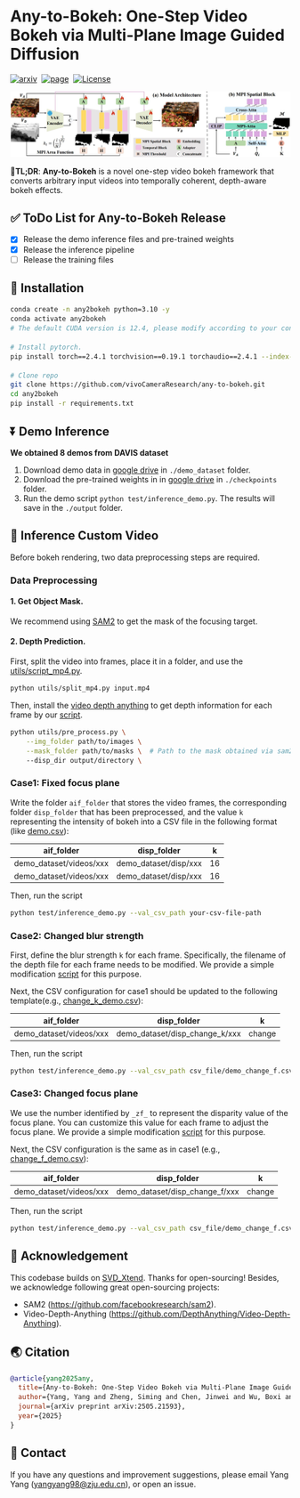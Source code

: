 # Any-to-Bokeh: One-Step Video Bokeh via Multi-Plane Image Guided Diffusion

<a href="https://arxiv.org/abs/2505.21593"><img src='https://img.shields.io/badge/arXiv-2501.11325-red?style=flat&logo=arXiv&logoColor=red' alt='arxiv'></a>&nbsp;
<a href="https://vivocameraresearch.github.io/any2bokeh/"><img src='https://img.shields.io/badge/Project-Page-Green' alt='page'></a>&nbsp;
<a href="http://www.apache.org/licenses/LICENSE-2.0"><img src='https://img.shields.io/badge/License-CC BY--NC--SA--4.0-lightgreen?style=flat&logo=Lisence' alt='License'></a><br>

![overview](assets/method.png)
<p>
      📖<strong>TL;DR</strong>: <strong>Any-to-Bokeh</strong> is a novel one-step video bokeh framework that converts arbitrary input videos into temporally coherent, depth-aware bokeh effects.
</p>


## ✅ ToDo List for Any-to-Bokeh Release

- [x] Release the demo inference files and pre-trained weights
- [x] Release the inference pipeline
- [ ] Release the training files

## :wrench: Installation

```bash
conda create -n any2bokeh python=3.10 -y
conda activate any2bokeh
# The default CUDA version is 12.4, please modify according to your configuration.

# Install pytorch. 
pip install torch==2.4.1 torchvision==0.19.1 torchaudio==2.4.1 --index-url https://download.pytorch.org/whl/cu124

# Clone repo
git clone https://github.com/vivoCameraResearch/any-to-bokeh.git
cd any2bokeh
pip install -r requirements.txt
```

## ⏬ Demo Inference
**We obtained 8 demos from DAVIS dataset**
1. Download demo data in [google drive]() in ```./demo_dataset``` folder. 
2. Download the pre-trained weights in in [google drive]() in ```./checkpoints``` folder.
3. Run the demo script ```python test/inference_demo.py```. The results will save in the ```./output``` folder.

## :runner: Inference Custom Video
Before bokeh rendering, two data preprocessing steps are required.

### Data Preprocessing

#### 1. Get Object Mask.
We recommend using [SAM2](https://github.com/facebookresearch/sam2) to get the mask of the focusing target.

#### 2. Depth Prediction.
First, split the video into frames, place it in a folder, and use the [utils/script_mp4.py](utils/split_mp4.py).
```bash
python utils/split_mp4.py input.mp4
```

Then, install the [video depth anything](https://github.com/DepthAnything/Video-Depth-Anything) to get depth information for each frame by our [script](utils/pre_process.py). 
```bash
python utils/pre_process.py \
    --img_folder path/to/images \
    --mask_folder path/to/masks \  # Path to the mask obtained via sam2
    --disp_dir output/directory \
```

### Case1: Fixed focus plane
Write the folder ```aif_folder``` that stores the video frames, the corresponding folder ```disp_folder``` that has been preprocessed, and the value ```k``` representing the intensity of bokeh into a CSV file in the following format (like [demo.csv](csv_file/demo.csv)):

| aif_folder                    | disp_folder                     | k  |
|-------------------------------|---------------------------------|----|
| demo_dataset/videos/xxx | demo_dataset/disp/xxx    | 16 |
| demo_dataset/videos/xxx | demo_dataset/disp/xxx    | 16 |

Then, run the script 
```bash
python test/inference_demo.py --val_csv_path your-csv-file-path
```

### Case2: Changed blur strength
First, define the blur strength ```k``` for each frame. Specifically, the filename of the depth file for each frame needs to be modified. We provide a simple modification [script](utils/customize_k.py) for this purpose.

Next, the CSV configuration for case1 should be updated to the following template(e.g., [change_k_demo.csv](csv_file/demo_change_k.csv)):

| aif_folder                    | disp_folder                     | k  |
|-------------------------------|---------------------------------|----|
| demo_dataset/videos/xxx | demo_dataset/disp_change_k/xxx    | change |

Then, run the script
```bash
python test/inference_demo.py --val_csv_path csv_file/demo_change_f.csv
```

### Case3: Changed focus plane
We use the number identified by ```_zf_``` to represent the disparity value of the focus plane. You can customize this value for each frame to adjust the focus plane. We provide a simple modification [script](utils/customize_f.py) for this purpose. 

Next, the CSV configuration is the same as in case1 (e.g., [change_f_demo.csv](csv_file/demo_change_f.csv)):

| aif_folder                    | disp_folder                     | k  |
|-------------------------------|---------------------------------|----|
| demo_dataset/videos/xxx | demo_dataset/disp_change_f/xxx    | change |

Then, run the script
```bash
python test/inference_demo.py --val_csv_path csv_file/demo_change_f.csv
```

## 📜 Acknowledgement
This codebase builds on [SVD_Xtend](https://github.com/pixeli99/SVD_Xtend). Thanks for open-sourcing! Besides, we acknowledge following great open-sourcing projects:
- SAM2 (https://github.com/facebookresearch/sam2).
- Video-Depth-Anything (https://github.com/DepthAnything/Video-Depth-Anything).


## 🌏 Citation

```bibtex
@article{yang2025any,
  title={Any-to-Bokeh: One-Step Video Bokeh via Multi-Plane Image Guided Diffusion},
  author={Yang, Yang and Zheng, Siming and Chen, Jinwei and Wu, Boxi and He, Xiaofei and Cai, Deng and Li, Bo and Jiang, Peng-Tao},
  journal={arXiv preprint arXiv:2505.21593},
  year={2025}
}
```

## 📧 Contact

If you have any questions and improvement suggestions, please email Yang Yang (yangyang98@zju.edu.cn), or open an issue.